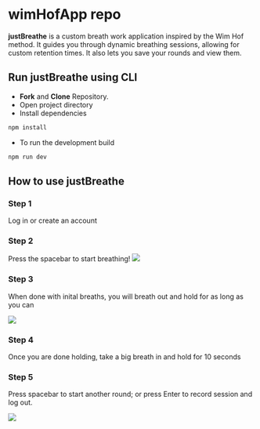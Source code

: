 # wimHofApp repo

**justBreathe** is a custom breath work application inspired by the Wim Hof method. It guides you through dynamic breathing sessions, 
allowing for custom retention times. It also lets you save your rounds and view them.

## Run justBreathe using CLI

- **Fork** and **Clone** Repository.
- Open project directory
- Install dependencies

```bash
npm install
```

- To run the development build

```bash
npm run dev
```

## How to use justBreathe


### Step 1
Log in or create an account

### Step 2
Press the spacebar to start breathing!
![](https://github.com/tlukasiewicz89/wimHofApp/blob/main/public/justBreatheIntroGIFFY.gif)


### Step 3
When done with inital breaths, you will breath out and hold for as long as you can

![](https://github.com/tlukasiewicz89/wimHofApp/blob/main/public/introPartTwoGIFFY.gif)


### Step 4
Once you are done holding, take a big breath in and hold for 10 seconds

### Step 5
Press spacebar to start another round;
or press Enter to record session and log out.

![](https://github.com/tlukasiewicz89/wimHofApp/blob/main/public/intoPartThreeGIFFY.gif)
